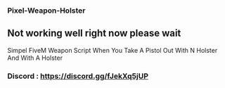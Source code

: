 ### Pixel-Weapon-Holster

## Not working well right now please wait

Simpel FiveM Weapon Script When You Take A Pistol Out With N Holster And With A Holster

### Discord : https://discord.gg/fJekXq5jUP
